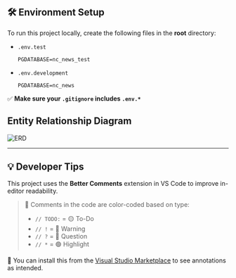 ## 🛠 Environment Setup

To run this project locally, create the following files in the **root** directory:

- `.env.test`  
  ```
  PGDATABASE=nc_news_test
  ```
- `.env.development`  
  ```
  PGDATABASE=nc_news
  ```

✅ **Make sure your `.gitignore` includes `.env.*`**

## Entity Relationship Diagram

![ERD](DOCS/erd-diagram.png)


---

## 💡 Developer Tips

This project uses the **Better Comments** extension in VS Code to improve in-editor readability.

> 💬 Comments in the code are color-coded based on type:  
> - `// TODO:` = 🟡 To-Do  
> - `// !` = 🔴 Warning  
> - `// ?` = 🔵 Question  
> - `// *` = 🟢 Highlight

🔧 You can install this from the [Visual Studio Marketplace](https://marketplace.visualstudio.com/items?itemName=aaron-bond.better-comments) to see annotations as intended.
